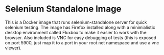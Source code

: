 Selenium Standalone Image
=========================

This is a Docker image that runs selenium-standalone server for quick selenium
testing.  The image has Firefox installed along with a minimialistic desktop
environment called Fluxbox to make it easier to work with the browser.  Also
included is VNC for easy debugging of tests (this is exposed on port 5900, just
map it to a port in your root net namespace and use a vnc viewer).
